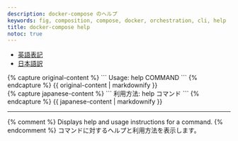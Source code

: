 ```yaml
---
description: docker-compose のヘルプ
keywords: fig, composition, compose, docker, orchestration, cli, help
title: docker-compose help
notoc: true
---
```


<ul class="nav nav-tabs">
  <li class="active"><a data-toggle="tab" href="#origin">英語表記</a></li>
  <li><a data-toggle="tab" href="#japanese">日本語訳</a></li>
</ul>
<div class="tab-content">
  <div id="origin" class="tab-pane fade in active">
{% capture original-content %}
```
Usage: help COMMAND
```
{% endcapture %}
{{ original-content | markdownify }}
</div>
<div id="japanese" class="tab-pane fade" markdown="1">
{% capture japanese-content %}
```
利用方法: help コマンド
```
{% endcapture %}
{{ japanese-content | markdownify }}
</div>
<hr>
</div>

{% comment %}
Displays help and usage instructions for a command.
{% endcomment %}
コマンドに対するヘルプと利用方法を表示します。
